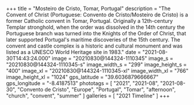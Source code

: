 +++
title = "Mosteiro de Cristo, Tomar, Portugal"
description = "The Convent of Christ (Portuguese: Convento de Cristo/Mosteiro de Cristo) is a former Catholic convent in Tomar, Portugal. Originally a 12th-century Templar stronghold, when the order was dissolved in the 14th century the Portuguese branch was turned into the Knights of the Order of Christ, that later supported Portugal's maritime discoveries of the 15th century. The convent and castle complex is a historic and cultural monument and was listed as a UNESCO World Heritage site in 1983."
date = "2021-08-30T14:43:24.000"
image = "20210830@144324-1110345"
image_s = "20210830@144324-1110345-s"
image_width_s = "299"
image_height_s = "400"
image_xl = "20210830@144324-1110345-xl"
image_width_xl = "766"
image_height_xl = "1024"
gps_latitude = "39.6036879666667"
gps_longitude = "-8.4187513"
phototags = [ "2021", "2021-08", "2021-08-30", "Convento de Cristo", "Europe", "Portugal", "Tomar", "afternoon", "church", "convent", "summer" ]
galleries = [ "2021 Timeline" ]
+++

